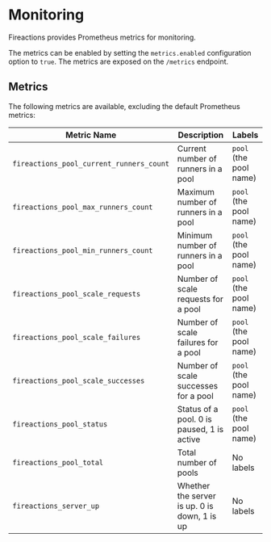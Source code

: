 # Monitoring

Fireactions provides Prometheus metrics for monitoring.

The metrics can be enabled by setting the `metrics.enabled` configuration option to `true`. The metrics are exposed on the `/metrics` endpoint.

## Metrics

The following metrics are available, excluding the default Prometheus metrics:

| Metric Name                          | Description                                       | Labels                   |
|--------------------------------------|---------------------------------------------------|--------------------------|
| `fireactions_pool_current_runners_count` | Current number of runners in a pool           | `pool` (the pool name)   |
| `fireactions_pool_max_runners_count`     | Maximum number of runners in a pool           | `pool` (the pool name)   |
| `fireactions_pool_min_runners_count`     | Minimum number of runners in a pool           | `pool` (the pool name)   |
| `fireactions_pool_scale_requests`        | Number of scale requests for a pool           | `pool` (the pool name)   |
| `fireactions_pool_scale_failures`        | Number of scale failures for a pool           | `pool` (the pool name)   |
| `fireactions_pool_scale_successes`       | Number of scale successes for a pool          | `pool` (the pool name)   |
| `fireactions_pool_status`                | Status of a pool. 0 is paused, 1 is active    | `pool` (the pool name)   |
| `fireactions_pool_total`                 | Total number of pools                         | No labels                |
| `fireactions_server_up`                  | Whether the server is up. 0 is down, 1 is up  | No labels                |
